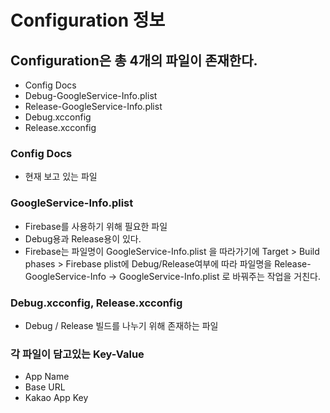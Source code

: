 #  Configuration 정보

## Configuration은 총 4개의 파일이 존재한다.
- Config Docs
- Debug-GoogleService-Info.plist
- Release-GoogleService-Info.plist
- Debug.xcconfig
- Release.xcconfig

### Config Docs
- 현재 보고 있는 파일

### GoogleService-Info.plist
- Firebase를 사용하기 위해 필요한 파일
- Debug용과 Release용이 있다.
- Firebase는 파일명이 GoogleService-Info.plist 을 따라가기에 
  Target > Build phases > Firebase plist에 Debug/Release여부에 따라 
  파일명을 Release-GoogleService-Info -> GoogleService-Info.plist 로 바꿔주는 작업을 거친다.

### Debug.xcconfig, Release.xcconfig
- Debug / Release 빌드를 나누기 위해 존재하는 파일

### 각 파일이 담고있는 Key-Value
- App Name
- Base URL
- Kakao App Key


